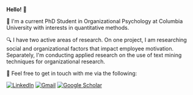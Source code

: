 
**Hello!** :wave:

🏫 I'm a current PhD Student in Organizational Psychology at Columbia University with interests in quantitative methods.

:mag: I have two active areas of research. On one project, I am researching social and organizational factors that impact employee motivation. Separately, I'm conducting applied research on the use of text mining techniques for organizational research. 

:busts_in_silhouette: Feel free to get in touch with me via the following:  

[![LinkedIn](https://img.shields.io/badge/linkedin-blue.svg)](https://www.linkedin.com/in/gian-zlupko-5b34336b/)  [![Gmail](https://img.shields.io/badge/gmail-brightgreen.svg)](mailto:gianzlupko@gmail.com) [![Google Scholar](https://img.shields.io/badge/google-scholar-blue.svg)](https://scholar.google.com/citations?user=3A2WaDkAAAAJ&hl=en)

